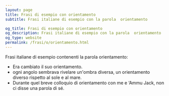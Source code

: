 ```yaml
---
layout: page
title: Frasi di esempio con orientamento 
subtitle: Frasi italiane di esempio con la parola  orientamento

og_title: Frasi di esempio con orientamento 
og_description: Frasi italiane di esempio con la parola  orientamento
og_type: website
permalink: /frasi/o/orientamento.html
---
```


Frasi italiane di esempio contenenti la parola orientamento:


- Era cambiato il suo orientamento.
- ogni angolo sembrava rivelare un'ombra diversa, un orientamento diverso rispetto al sole e al mare.
- Durante quel breve colloquio di orientamento con me e ‘Ammu Jack, non ci disse una parola di sé.
